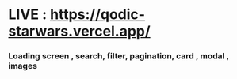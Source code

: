 # LIVE : https://qodic-starwars.vercel.app/

### Loading screen , search, filter, pagination, card , modal , images 
